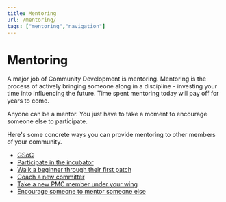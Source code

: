 ```yaml
---
title: Mentoring
url: /mentoring/
tags: ["mentoring","navigation"]
---
```


# Mentoring

A major job of Community Development is mentoring. Mentoring is the
process of actively bringing someone along in a discipline - investing
your time into influencing the future. Time spent mentoring today will
pay off for years to come.

Anyone can be a mentor. You just have to take a moment to encourage
someone else to participate.

Here's some concrete ways you can provide mentoring to other members of
your community.

- [GSoC](/gsoc/)
- [Participate in the incubator](https://incubator.apache.org/)
- [Walk a beginner through their first patch](/mentoring/firstpatch.html)
- [Coach a new committer](/mentoring/committer.html)
- [Take a new PMC member under your wing](/mentoring/pmc.html)
- [Encourage someone to mentor someone else](/mentoring/mentor.html)


